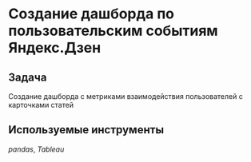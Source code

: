 # Создание дашборда по пользовательским событиям Яндекс.Дзен

## Задача

Создание дашборда с метриками взаимодействия пользователей с карточками статей  

## Используемые инструменты
*pandas*, *Tableau*
